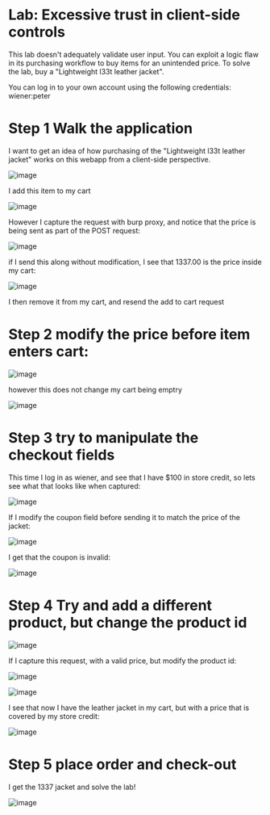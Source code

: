 # Lab: Excessive trust in client-side controls

 This lab doesn't adequately validate user input. You can exploit a logic flaw in its purchasing workflow to buy items for an unintended price. To solve the lab, buy a "Lightweight l33t leather jacket".

You can log in to your own account using the following credentials: wiener:peter 

# Step 1 Walk the application

I want to get an idea of how purchasing of the "Lightweight l33t leather jacket" works on this webapp from a client-side perspective.

![image](https://user-images.githubusercontent.com/83407557/209240830-b1f2a69f-4761-499d-af06-68eee57325a6.png)

I add this item to my cart

![image](https://user-images.githubusercontent.com/83407557/209240870-f0792565-0413-4203-a1c0-543ad2521836.png)

However I capture the request with burp proxy, and notice that the price is being sent as part of the POST request:

![image](https://user-images.githubusercontent.com/83407557/209241146-5e432ef6-e070-446f-b53e-1b77a64845c2.png)

if I send this along without modification, I see that 1337.00 is the price inside my cart:

![image](https://user-images.githubusercontent.com/83407557/209241251-72ec6a1d-b712-4bb8-991a-46208cadacef.png)

I then remove it from my cart, and resend the add to cart request

# Step 2 modify the price before item enters cart:

![image](https://user-images.githubusercontent.com/83407557/209241367-94a0c71e-f951-4218-9bb4-b8e4acb5746e.png)

however this does not change my cart being emptry

![image](https://user-images.githubusercontent.com/83407557/209241532-296ebbf1-a7ef-4b17-8e5d-3b90011c628d.png)

# Step 3 try to manipulate the checkout fields

This time I log in as wiener, and see that I have $100 in store credit, so lets see what that looks like when captured:

![image](https://user-images.githubusercontent.com/83407557/209242482-67b42f45-804a-43d7-83e4-ecb2ea31cb18.png)

If I modify the coupon field before sending it to match the price of the jacket:

![image](https://user-images.githubusercontent.com/83407557/209242547-e944e9a0-62d3-422c-94ae-a688f042852a.png)

I get that the coupon is invalid:

![image](https://user-images.githubusercontent.com/83407557/209242600-ff8dab62-e2b8-4103-ba10-eb8fb77b24d2.png)

# Step 4 Try and add a different product, but change the product id

![image](https://user-images.githubusercontent.com/83407557/209242895-7b00b289-c710-4383-84f9-ed31134235ee.png)

If I capture this request, with a valid price, but modify the product id:

![image](https://user-images.githubusercontent.com/83407557/209242972-f5d9c743-bc70-4a4f-9fe1-5d623aac5b45.png)

![image](https://user-images.githubusercontent.com/83407557/209242996-e871672c-9ffc-4683-bf36-0661e1d23461.png)

I see that now I have the leather jacket in my cart, but with a price that is covered by my store credit:

![image](https://user-images.githubusercontent.com/83407557/209243103-1d91a02b-64e4-4c40-9d6d-6bead6444aba.png)

# Step 5 place order and check-out

I get the 1337 jacket and solve the lab!

![image](https://user-images.githubusercontent.com/83407557/209243194-73f8ae21-00c3-457f-a54b-1320fc69f342.png)

